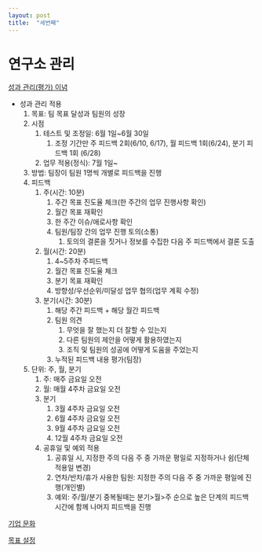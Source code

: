 ```yaml
---
layout: post
title:  "세번째"
---
```


# 연구소 관리

[성과 관리(평가) 이념](https://www.notion.so/f55144588fe24b5a9bf3ea9563188ef9)

- 성과 관리 적용
    1. 목표: 팀 목표 달성과 팀원의 성장
    2. 시점
        1. 테스트 및 조정일: 6월 1일~6월 30일
            1. 조정 기간만 주 피드백 2회(6/10, 6/17), 월 피드백 1회(6/24), 분기 피드백 1회 (6/28)
        2. 업무 적용(정식): 7월 1일~
    3. 방법: 팀장이 팀원 1명씩 개별로 피드백을 진행
    4. 피드백
        1. 주(시간: 10분)
            1. 주간 목표 진도율 체크(한 주간의 업무 진행사항 확인)
            2. 월간 목표 재확인
            3. 한 주간 이슈/애로사항 확인
            4. 팀원/팀장 간의 업무 진행 토의(소통)
                1. 토의의 결론을 짓거나 정보를 수집한 다음 주 피드백에서 결론 도출
        2. 월(시간: 20분)
            1. 4~5주차 주피드백
            2. 월간 목표 진도율 체크
            3. 분기 목표 재확인
            4. 방향성/우선순위/미달성 업무 협의(업무 계획 수정)  
        3. 분기(시간: 30분)
            1. 해당 주간 피드백 + 해당 월간 피드백
            2. 팀원 의견
                1. 무엇을 잘 했는지 더 잘할 수 있는지
                2. 다른 팀원의 제안을 어떻게 활용하였는지
                3. 조직 및 팀원의 성공에 어떻게 도움을 주었는지
            3. 누적된 피드백 내용 평가(팀장)
    5. 단위: 주, 월, 분기
        1. 주: 매주 금요일 오전
        2. 월: 매월 4주차 금요일 오전
        3. 분기
            1. 3월 4주차 금요일 오전
            2. 6월 4주차 금요일 오전
            3. 9월 4주차 금요일 오전
            4. 12월 4주차 금요일 오전
        4. 공휴일 및 예외 적용
            1. 공휴일 시, 지정한 주의 다음 주 중 가까운 평일로 지정하거나 쉼(단체 적용일 변경)
            2. 연차/반차/휴가 사용한 팀원: 지정한 주의 다음 주 중 가까운 평일에 진행(개인별)
            3. 예외: 주/월/분기 중복될때는 분기>월>주 순으로 높은 단계의 피드백 시간에 함께 나머지 피드백을 진행

[기업 문화](https://www.notion.so/3260dfeeb18f414296678f95abb99733)

[목표 설정](https://www.notion.so/eb74e1ef82c345c7bc1197ee623f97a8)
